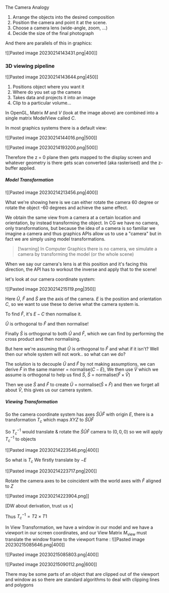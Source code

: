 The Camera Analogy
1. Arrange the objects into the desired composition
2. Position the camera and point it at the scene.
3. Choose a camera lens (wide-angle, zoom, ...)
4. Decide the size of the final photograph

And there are parallels of this in graphics:

![[Pasted image 20230214143431.png|400]]

### 3D viewing pipeline

![[Pasted image 20230214143644.png|450]]

1. Positions object where you want it
2. Where do you set up the camera
3. Takes data and projects it into an image
4. Clip to a particular volume...

In OpenGL, Matrix $M$ and $V$ (look at the image above) are combined into a single matrix $\text{ModelView}$ called $C$.

In most graphics systems there is a default view:

![[Pasted image 20230214144016.png|500]]

![[Pasted image 20230214193200.png|500]]

Therefore the z = 0 plane then gets mapped to the display screen and whatever geometry is there gets scan converted (aka rasterised) and the z-buffer applied.

##### Model Transformation

![[Pasted image 20230214213456.png|400]]

What we're showing here is we can either rotate the camera 60 degree or rotate the object -60 degrees and achieve the same effect.

We obtain the same view from a camera at a certain location and orientation, by instead transforming the object. In CG we have no camera, only transformations, but because the idea of a camera is so familiar we imagine a camera and thus graphics APIs allow us to use a "camera" but in fact we are simply using model transformations.

>[!warning] In Computer Graphics there is no camera, we simulate a camera by transforming the model (or the whole scene)

When we say our camera's lens is at this position and it's facing this direction, the API has to workout the inverse and apply that to the scene!

let's look at our camera coordinate system:

![[Pasted image 20230214215119.png|350]]

Here $\hat U,\ \hat F$ and $\hat S$ are the axis of the camera. $E$ is the position and orientation $C$, so we want to use these to derive what the camera system is.

To find $\hat F$, it's $E - C$ then normalise it.

$\hat U$ is orthogonal to $\hat F$ and then normalise!

Finally $\hat S$ is orthogonal to both $\hat U$ and $\hat F$, which we can find by performing the cross product and then normalising.

But here we're assuming that $\hat U$ is orthogonal to $\hat F$ and what if it isn't? Well then our whole system will not work.. so what can we do? 

The solution is to decouple $\hat U$ and $\hat F$ by not making assumptions, we can derive $\hat F$ in the same manner = normalise($C - E$),  We then use $\hat V$ which we assume is orthogonal to help us find $\hat S$, $\hat S$ = normalise($\hat F \times \hat V$)

Then we use $\hat S$ and $\hat F$ to create $\hat U$ = normalise($\hat S \times \hat F$) and then we forget all about $\hat V$, this gives us our camera system.


##### Viewing Transformation
So the camera coordinate system has axes $\hat S \hat U \hat F$ with origin $E$, there is a transformation $T_c$ which maps $XYZ$ to $\hat S \hat U \hat F$

So $T_c ^{-1}$ would translate & rotate the $\hat S \hat U \hat F$ camera to $(0,0,0)$ so we will apply $T_c ^{-1}$ to objects

![[Pasted image 20230214223546.png|400]]

So what is $T_c$ We firstly translate by $-E$

![[Pasted image 20230214223717.png|200]]

Rotate the camera axes to be coincident with the world axes with $\hat F$ aligned to $Z$

![[Pasted image 20230214223904.png]]

[DW about derivation, trust us x]

Thus $T_c ^{-1} = T2 \times T1$


In View Transformation, we have a window in our model and we have a viewport in our screen coordinates, and our View Matrix $M_{\text{view}}$ must translate the window frame to the viewport frame
:
![[Pasted image 20230215085646.png|400]]

![[Pasted image 20230215085803.png|400]]

![[Pasted image 20230215090112.png|600]]

There may be some parts of an object that are clipped out of the viewport and window as so there are standard algorithms to deal with clipping lines and polygons